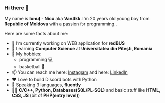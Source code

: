 ### Hi there 👋

My name is **Ionuț - Nicu** aka **Van4kk**. I'm 20 years old young boy from **Republic of Moldova** with a passion for programming..

Here are some facts about me:

- 🔭 I’m currently working on WEB application for **redBUS**
- 🌱 Learning **Computer Science** at **Universitatea din Pitești,  Romania**
- 🤔 My hobbies:
  - programming :computer: 
  - basketball :basketball:
- 📫 You can reach me here: [Instagram](https://www.instagram.com/ionut.cucu/) and here: [LinkedIn](https://www.linkedin.com/in/ionut-nicu-cucu/)
- :heart: Love to build Discord bots with Python
- :eyes: Speaking 3 languages, **fluently**
- :man_technologist: **C/C++, Python, Databases(SQL/PL-SQL)** and basic stuff like **HTML, CSS, JS** (bit of **PHP(entry level)**)
